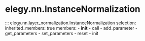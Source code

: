 
# elegy.nn.InstanceNormalization

::: elegy.nn.layer_normalization.InstanceNormalization
    selection:
        inherited_members: true
        members:
            - __init__
            - call
            - add_parameter
            - get_parameters
            - set_parameters
            - reset
            - init
        